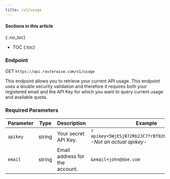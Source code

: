 ```yaml
---
title: /v1/usage
---
```


#### Sections in this article
{:.no_toc}
- TOC
{:toc}

### Endpoint

GET `https://api.rasterwise.com/v1/usage`

This endpoint allows you to retrieve your current API usage. This endpoint uses a double security validation and therefore it requires both your registered email and the API Key for which you want to query current usage and available quota.

### Required Parameters

| Parameter | Type   | Description                    | Example                                                                      |
| --------- | ------ | ------------------------------ | ---------------------------------------------------------------------------- |
| `apikey`  | string | Your secret API Key.           | `?apikey=5WjESjB72Rb2JC7frBf026kBgg82DaPQIOxc` <br> _-Not an actual apikey-_ |
| `email`   | string | Email address for the account. | `&email=john@doe.com`                                                        |
